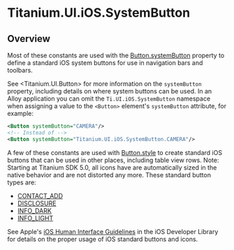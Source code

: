 # Titanium.UI.iOS.SystemButton

<TypeHeader/>

## Overview

Most of these constants are used with the
[Button.systemButton](Titanium.UI.Button.systemButton) property to define a standard
iOS system buttons for use in navigation bars and toolbars. 

See <Titanium.UI.Button> for more information on the `systemButton` property, including details
on where system buttons can be used. In an Alloy application you can omit the `Ti.UI.iOS.SystemButton`
namespace when assigning a value to the `<Button>` element's `systemButton` attribute, 
for example:

``` xml
<Button systemButton="CAMERA"/>
<!-- Instead of -->
<Button systemButton="Titanium.UI.iOS.SystemButton.CAMERA"/>
```

A few of these constants are used with [Button.style](Titanium.UI.Button.style) to
create standard iOS buttons that can be used in other places, including table view rows.
Note: Starting at Titanium SDK 5.0, all icons have are automatically sized in the native behavior and are not distorted any more. These standard button types are:

* [CONTACT_ADD](Titanium.UI.iOS.SystemButton.CONTACT_ADD)
* [DISCLOSURE](Titanium.UI.iOS.SystemButton.DISCLOSURE)
* [INFO_DARK](Titanium.UI.iOS.SystemButton.INFO_DARK)
* [INFO_LIGHT](Titanium.UI.iOS.SystemButton.INFO_LIGHT)

See Apple's 
[iOS Human Interface Guidelines](https://developer.apple.com/ios/human-interface-guidelines/overview/themes/) in the iOS Developer Library for details on the proper usage of iOS standard buttons and icons.

<ApiDocs/>
